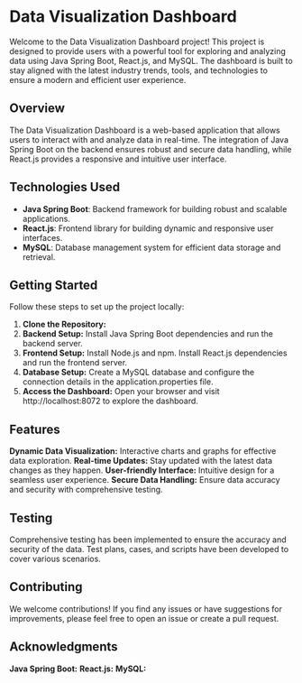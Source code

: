 # Data Visualization Dashboard

Welcome to the Data Visualization Dashboard project! This project is designed to provide users with a powerful tool for exploring and analyzing data using Java Spring Boot, React.js, and MySQL. The dashboard is built to stay aligned with the latest industry trends, tools, and technologies to ensure a modern and efficient user experience.

## Overview

The Data Visualization Dashboard is a web-based application that allows users to interact with and analyze data in real-time. The integration of Java Spring Boot on the backend ensures robust and secure data handling, while React.js provides a responsive and intuitive user interface.

## Technologies Used

- **Java Spring Boot**: Backend framework for building robust and scalable applications.
- **React.js**: Frontend library for building dynamic and responsive user interfaces.
- **MySQL**: Database management system for efficient data storage and retrieval.

## Getting Started

Follow these steps to set up the project locally:

1. **Clone the Repository:**
2. **Backend Setup:**
Install Java Spring Boot dependencies and run the backend server.
3. **Frontend Setup:**
Install Node.js and npm.
Install React.js dependencies and run the frontend server.
4. **Database Setup:**
Create a MySQL database and configure the connection details in the application.properties file.
5. **Access the Dashboard:**
Open your browser and visit http://localhost:8072 to explore the dashboard.

## Features

**Dynamic Data Visualization:** Interactive charts and graphs for effective data exploration.
**Real-time Updates:** Stay updated with the latest data changes as they happen.
**User-friendly Interface:** Intuitive design for a seamless user experience.
**Secure Data Handling:** Ensure data accuracy and security with comprehensive testing.

## Testing

Comprehensive testing has been implemented to ensure the accuracy and security of the data. Test plans, cases, and scripts have been developed to cover various scenarios. 

## Contributing
We welcome contributions! If you find any issues or have suggestions for improvements, please feel free to open an issue or create a pull request.

## Acknowledgments

**Java Spring Boot:**
**React.js:**
**MySQL:**
